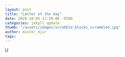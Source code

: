 ```yaml
---
layout: post
title: "Letter of the day"
date: 2020-10-05 11:20:00 -0500
categories: jekyll update
thumb: "/assets/images/scrabble_blocks_scrambled.jpg"
author: mister_mjir
tags:
---
```

U
